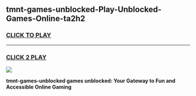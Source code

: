 
## tmnt-games-unblocked-Play-Unblocked-Games-Online-ta2h2
<h3>
<a href="https://premium76.site?title=tmnt-games-unblocked&ref=24A">CLICK TO PLAY</a></h3>
<hr>

<h3>
<a href="https://premium76.site?title=tmnt-games-unblocked&ref=24A">CLICK 2 PLAY</a>
  
</h3>

<a href="https://premium76.site?title=tmnt-games-unblocked&ref=24A"><img src="https://clearcache.store/games.png"></a>


**tmnt-games-unblocked games unblocked: Your Gateway to Fun and Accessible Online Gaming**
